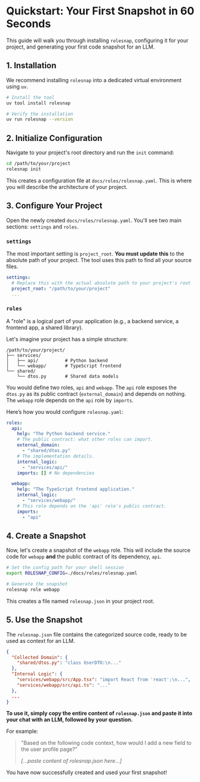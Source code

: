 # Quickstart: Your First Snapshot in 60 Seconds

This guide will walk you through installing `rolesnap`, configuring it for your project, and generating your first code snapshot for an LLM.

## 1. Installation

We recommend installing `rolesnap` into a dedicated virtual environment using `uv`.

```bash
# Install the tool
uv tool install rolesnap

# Verify the installation
uv run rolesnap --version
```

## 2. Initialize Configuration

Navigate to your project's root directory and run the `init` command:

```bash
cd /path/to/your/project
rolesnap init
```

This creates a configuration file at `docs/roles/rolesnap.yaml`. This is where you will describe the architecture of your project.

## 3. Configure Your Project

Open the newly created `docs/roles/rolesnap.yaml`. You'll see two main sections: `settings` and `roles`.

### `settings`
The most important setting is `project_root`. **You must update this** to the absolute path of your project. The tool uses this path to find all your source files.

```yaml
settings:
  # Replace this with the actual absolute path to your project's root
  project_root: "/path/to/your/project"
  ...
```

### `roles`
A "role" is a logical part of your application (e.g., a backend service, a frontend app, a shared library).

Let's imagine your project has a simple structure:
```
/path/to/your/project/
├── services/
│   ├── api/          # Python backend
│   └── webapp/       # TypeScript frontend
└── shared/
    └── dtos.py       # Shared data models
```

You would define two roles, `api` and `webapp`. The `api` role exposes the `dtos.py` as its public contract (`external_domain`) and depends on nothing. The `webapp` role depends on the `api` role by `imports`.

Here’s how you would configure `rolesnap.yaml`:

```yaml
roles:
  api:
    help: "The Python backend service."
    # The public contract: what other roles can import.
    external_domain:
      - "shared/dtos.py"
    # The implementation details.
    internal_logic:
      - "services/api/"
    imports: [] # No dependencies

  webapp:
    help: "The TypeScript frontend application."
    internal_logic:
      - "services/webapp/"
    # This role depends on the 'api' role's public contract.
    imports:
      - "api"
```

## 4. Create a Snapshot

Now, let's create a snapshot of the `webapp` role. This will include the source code for `webapp` **and** the public contract of its dependency, `api`.

```bash
# Set the config path for your shell session
export ROLESNAP_CONFIG=./docs/roles/rolesnap.yaml

# Generate the snapshot
rolesnap role webapp 
```

This creates a file named `rolesnap.json` in your project root.

## 5. Use the Snapshot

The `rolesnap.json` file contains the categorized source code, ready to be used as context for an LLM.

```json
{
  "Collected Domain": {
    "shared/dtos.py": "class UserDTO:\n..."
  },
  "Internal Logic": {
    "services/webapp/src/App.tsx": "import React from 'react';\n...",
    "services/webapp/src/api.ts": "..."
  },
  ...
}
```

**To use it, simply copy the entire content of `rolesnap.json` and paste it into your chat with an LLM, followed by your question.**

For example:
> "Based on the following code context, how would I add a new field to the user profile page?"
> 
> *[...paste content of rolesnap.json here...]*

You have now successfully created and used your first snapshot!
